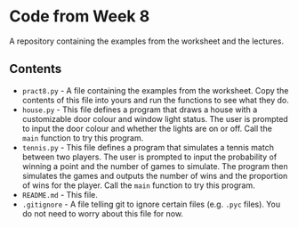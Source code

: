 # Code from Week 8

A repository containing the examples from the worksheet and the lectures.

## Contents

- `pract8.py` - A file containing the examples from the worksheet.
  Copy the contents of this file into yours and run the functions to see what they do.
- `house.py` - This file defines a program that draws a house with a customizable door colour and window light status. The user is prompted to input the door colour and whether the lights are on or off. Call the `main` function to try this program.
- `tennis.py` - This file defines a program that simulates a tennis match between two players. The user is prompted to input the probability of winning a point and the number of games to simulate. The program then simulates the games and outputs the number of wins and the proportion of wins for the player. Call the `main` function to try this program.
- `README.md` - This file.
- `.gitignore` - A file telling git to ignore certain files (e.g. `.pyc` files).
  You do not need to worry about this file for now.
